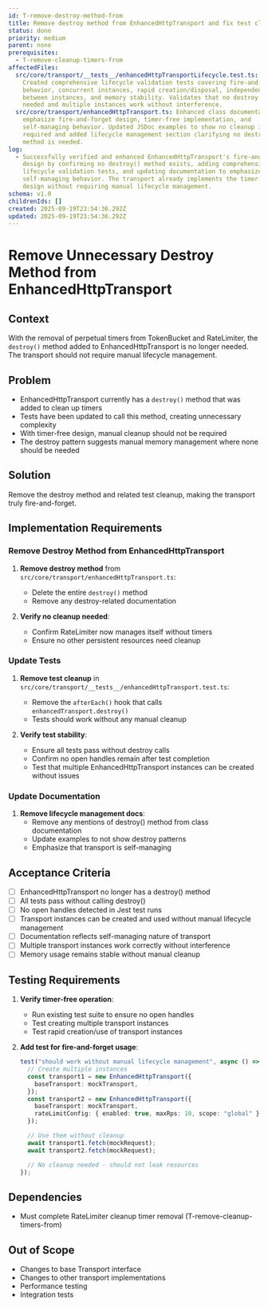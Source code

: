 ```yaml
---
id: T-remove-destroy-method-from
title: Remove destroy method from EnhancedHttpTransport and fix test cleanup
status: done
priority: medium
parent: none
prerequisites:
  - T-remove-cleanup-timers-from
affectedFiles:
  src/core/transport/__tests__/enhancedHttpTransportLifecycle.test.ts:
    Created comprehensive lifecycle validation tests covering fire-and-forget
    behavior, concurrent instances, rapid creation/disposal, independence
    between instances, and memory stability. Validates that no destroy method is
    needed and multiple instances work without interference.
  src/core/transport/enhancedHttpTransport.ts: Enhanced class documentation to
    emphasize fire-and-forget design, timer-free implementation, and
    self-managing behavior. Updated JSDoc examples to show no cleanup is
    required and added lifecycle management section clarifying no destroy()
    method is needed.
log:
  - Successfully verified and enhanced EnhancedHttpTransport's fire-and-forget
    design by confirming no destroy() method exists, adding comprehensive
    lifecycle validation tests, and updating documentation to emphasize
    self-managing behavior. The transport already implements the timer-free
    design without requiring manual lifecycle management.
schema: v1.0
childrenIds: []
created: 2025-09-19T23:54:36.292Z
updated: 2025-09-19T23:54:36.292Z
---
```


# Remove Unnecessary Destroy Method from EnhancedHttpTransport

## Context

With the removal of perpetual timers from TokenBucket and RateLimiter, the `destroy()` method added to EnhancedHttpTransport is no longer needed. The transport should not require manual lifecycle management.

## Problem

- EnhancedHttpTransport currently has a `destroy()` method that was added to clean up timers
- Tests have been updated to call this method, creating unnecessary complexity
- With timer-free design, manual cleanup should not be required
- The destroy pattern suggests manual memory management where none should be needed

## Solution

Remove the destroy method and related test cleanup, making the transport truly fire-and-forget.

## Implementation Requirements

### Remove Destroy Method from EnhancedHttpTransport

1. **Remove destroy method** from `src/core/transport/enhancedHttpTransport.ts`:
   - Delete the entire `destroy()` method
   - Remove any destroy-related documentation

2. **Verify no cleanup needed**:
   - Confirm RateLimiter now manages itself without timers
   - Ensure no other persistent resources need cleanup

### Update Tests

1. **Remove test cleanup** in `src/core/transport/__tests__/enhancedHttpTransport.test.ts`:
   - Remove the `afterEach()` hook that calls `enhancedTransport.destroy()`
   - Tests should work without any manual cleanup

2. **Verify test stability**:
   - Ensure all tests pass without destroy calls
   - Confirm no open handles remain after test completion
   - Test that multiple EnhancedHttpTransport instances can be created without issues

### Update Documentation

1. **Remove lifecycle management docs**:
   - Remove any mentions of destroy() method from class documentation
   - Update examples to not show destroy patterns
   - Emphasize that transport is self-managing

## Acceptance Criteria

- [ ] EnhancedHttpTransport no longer has a destroy() method
- [ ] All tests pass without calling destroy()
- [ ] No open handles detected in Jest test runs
- [ ] Transport instances can be created and used without manual lifecycle management
- [ ] Documentation reflects self-managing nature of transport
- [ ] Multiple transport instances work correctly without interference
- [ ] Memory usage remains stable without manual cleanup

## Testing Requirements

1. **Verify timer-free operation**:
   - Run existing test suite to ensure no open handles
   - Test creating multiple transport instances
   - Test rapid creation/use of transport instances

2. **Add test for fire-and-forget usage**:

   ```typescript
   test("should work without manual lifecycle management", async () => {
     // Create multiple instances
     const transport1 = new EnhancedHttpTransport({
       baseTransport: mockTransport,
     });
     const transport2 = new EnhancedHttpTransport({
       baseTransport: mockTransport,
       rateLimitConfig: { enabled: true, maxRps: 10, scope: "global" },
     });

     // Use them without cleanup
     await transport1.fetch(mockRequest);
     await transport2.fetch(mockRequest);

     // No cleanup needed - should not leak resources
   });
   ```

## Dependencies

- Must complete RateLimiter cleanup timer removal (T-remove-cleanup-timers-from)

## Out of Scope

- Changes to base Transport interface
- Changes to other transport implementations
- Performance testing
- Integration tests
